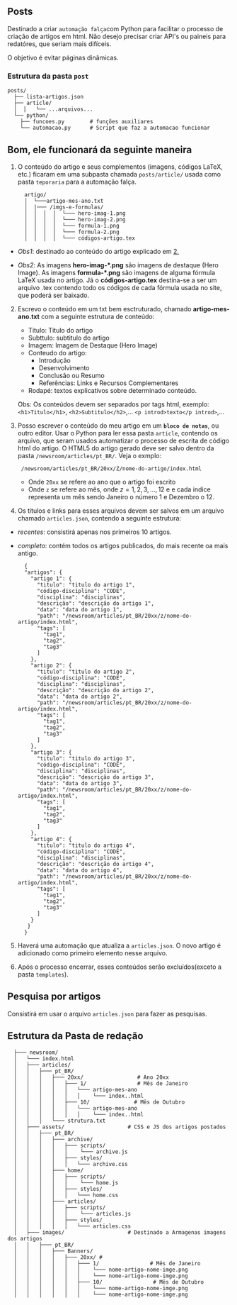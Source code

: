 ## **Posts**

Destinado a criar `automação falça`com Python para facilitar o processo de criação de artigos em html. Não desejo precisar criar API's ou paineis para redatóres, que seriam mais difíceis.

O objetivo é evitar páginas dinâmicas.

### Estrutura da pasta `post`

```{sh}
posts/
  ├── lista-artigos.json
  ├── article/
  │  │   └── ...arquivos...
  └── python/
    ├── funcoes.py        # funções auxiliares
    └── automacao.py      # Script que faz a automacao funcionar
```

## Bom, ele funcionará da seguinte maneira

1. O conteúdo do artigo e seus complementos (imagens, códigos LaTeX, etc.) ficaram em uma subpasta chamada `posts/article/` usada como pasta `teporaria` para a automação falça.
   ```{}
     artigo/
     │  └───artigo-mes-ano.txt
     │  |─── /imgs-e-formulas/
     │  │  │  │  └─── hero-imag-1.png
     │  │  │  │  └─── hero-imag-2.png
     │  │  │  │  └─── formula-1.png
     │  │  │  │  └─── formula-2.png
     │  │  │  │  └─── códigos-artigo.tex
   ```

- _Obs1_: destinado ao conteúdo do artigo explicado em [2.](#segundo-item-2)

- _Obs2_: As imagens **hero-imag-\*.png** são imagens de destaque (Hero Image). As imagens **formula-\*.png** são imagens de alguma fórmula LaTeX usada no artigo. Já o **códigos-artigo.tex** destina-se a ser um arquivo .tex contendo todo os códigos de cada fórmula usada no site, que poderá ser baixado.

2. Escrevo o conteúdo em um txt bem esctruturado, chamado **artigo-mes-ano.txt** com a seguinte estrutura de conteúdo:

   - Titulo: Titulo do artigo
   - Subttulo: subtitulo do artigo
   - Imagem: Imagem de Destaque (Hero Image)
   - Conteudo do artigo:
     - Introdução
     - Desenvolvimento
     - Conclusão ou Resumo
     - Referências: Links e Recursos Complementares
   - Rodapé: textos explicativos sobre determinado conteúdo.

   Obs: Os conteúdos devem ser separados por tags html, exemplo: `<h1>Titulo</h1>`, `<h2>Subtitulo</h2>`,... `<p introd>texto</p introd>`,...

3. Posso escrever o conteúdo do meu artigo em um **`bloco de notas`**, ou outro editor. Usar o Python para ler essa pasta `article`, contendo os arquivo, que seram usados automatizar o processo de escrita de código html do artigo. O HTML5 do artigo gerado deve ser salvo dentro da pasta `/newsroom/articles/pt_BR/`. Veja o exmplo:

   ```{sh}
    /newsroom/articles/pt_BR/20xx/Z/nome-do-artigo/index.html
   ```

   - Onde `20xx` se refere ao ano que o artigo foi escrito
   - Onde `z` se refere ao mês, onde $z = {1,2,3,...,12}$ e e cada indice representa um mês sendo Janeiro o número 1 e Dezembro o 12.

4. Os títulos e links para esses arquivos devem ser salvos em um arquivo chamado `articles.json`, contendo a seguinte estrutura:

- _recentes_: consistirá apenas nos primeiros 10 artigos.
- _completo_: contém todos os artigos publicados, do mais recente oa mais antigo.

  ```{sh}
    {
    "artigos": {
      "artigo 1": {
        "titulo": "titulo do artigo 1",
        "código-disciplina": "CODE",
        "disciplina": "disciplinas",
        "descrição": "descrição do artigo 1",
        "data": "data do artigo 1",
        "path": "/newsroom/articles/pt_BR/20xx/z/nome-do-artigo/index.html",
        "tags": [
          "tag1",
          "tag2",
          "tag3"
        ]
      },
      "artigo 2": {
        "titulo": "titulo do artigo 2",
        "código-disciplina": "CODE",
        "disciplina": "disciplinas",
        "descrição": "descrição do artigo 2",
        "data": "data do artigo 2",
        "path": "/newsroom/articles/pt_BR/20xx/z/nome-do-artigo/index.html",
        "tags": [
          "tag1",
          "tag2",
          "tag3"
        ]
      },
      "artigo 3": {
        "titulo": "titulo do artigo 3",
        "código-disciplina": "CODE",
        "disciplina": "disciplinas",
        "descrição": "descrição do artigo 3",
        "data": "data do artigo 3",
        "path": "/newsroom/articles/pt_BR/20xx/z/nome-do-artigo/index.html",
        "tags": [
          "tag1",
          "tag2",
          "tag3"
        ]
      },
      "artigo 4": {
        "titulo": "titulo do artigo 4",
        "código-disciplina": "CODE",
        "disciplina": "disciplinas",
        "descrição": "descrição do artigo 4",
        "data": "data do artigo 4",
        "path": "/newsroom/articles/pt_BR/20xx/z/nome-do-artigo/index.html",
        "tags": [
          "tag1",
          "tag2",
          "tag3"
        ]
      }
     }
    }
  ```

5. Haverá uma automação que atualiza a `articles.json`. O novo artigo é adicionado como primeiro elemento nesse arquivo.

6. Após o processo encerrar, esses conteúdos serão excluídos(exceto a pasta `templates`).

## Pesquisa por artigos
Consistirá em usar o arquivo `articles.json` para fazer as pesquisas.

## Estrutura da Pasta de redação

```
  ├─── newsroom/
  │   └─── index.html
  │   ├─── articles/
  │   │   ├─── pt_BR/
  │   │   │   ├─── 20xx/                 # Ano 20xx
  │   │   │   │   ├─── 1/                # Mês de Janeiro
  │   │   │   │   │   └─── artigo-mes-ano
  │   │   │   │   │   │    └─── index..html
  │   │   │   │   ├─── 10/              # Mês de Outubro
  │   │   │   │   │   └─── artigo-mes-ano
  │   │   │   │   │   │    └─── index..html
  │   │   │   └─── strutura.txt
  │   ├─── assets/                    # CSS e JS dos artigos postados
  │   │   ├─── pt_BR/
  │   │   │   ├─── archive/
  │   │   │   │   ├─── scripts/
  │   │   │   │   │    └─── archive.js
  │   │   │   │   ├─── styles/
  │   │   │   │   │   └─── archive.css
  │   │   │   ├─── home/
  │   │   │   │   ├─── scripts/
  │   │   │   │   │    └─── home.js
  │   │   │   │   ├─── styles/
  │   │   │   │   │   └─── home.css
  │   │   │   ├─── articles/
  │   │   │   │   ├─── scripts/
  │   │   │   │   │    └─── articles.js
  │   │   │   │   ├─── styles/
  │   │   │   │   │   └─── articles.css
  │   ├─── images/                    # Destinado a Armagenas imagens dos artigos
  │   │   ├─── pt_BR/
  │   │   │   ├─── Banners/
  │   │   │   │   ├─── 20xx/ #
  │   │   │   │   │   ├─── 1/                # Mês de Janeiro
  │   │   │   │   │   │    └─── nome-artigo-nome-imge.png
  │   │   │   │   │   │    └─── nome-artigo-nome-imge.png
  │   │   │   │   │   ├─── 10/                # Mês de Outubro
  │   │   │   │   │   │    └─── nome-artigo-nome-imge.png
  │   │   │   │   │   │    └─── nome-artigo-nome-imge.png
```
